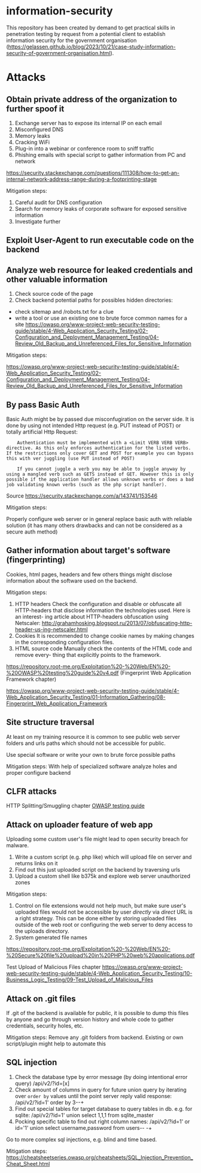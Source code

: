 # information-security
This repository has been created by demand to get practical skills in penetration testing by request from a potential client to establish information security for the government organisation (<a href="https://gelassen.github.io/blog/2023/10/21/case-study-information-security-of-government-organisation.html">https://gelassen.github.io/blog/2023/10/21/case-study-information-security-of-government-organisation.html</a>). 

# Attacks

## Obtain private address of the organization to further spoof it
1. Exchange server has to expose its internal IP on each email
2. Misconfigured DNS
3. Memory leaks
4. Cracking WiFi
5. Plug-in into a webinar or conference room to sniff traffic
6. Phishing emails with special script to gather information from PC and network

<a href="https://security.stackexchange.com/questions/111308/how-to-get-an-internal-network-address-range-during-a-footprinting-stage">https://security.stackexchange.com/questions/111308/how-to-get-an-internal-network-address-range-during-a-footprinting-stage</a>

Mitigation steps:

1. Careful audit for DNS configuration 
2. Search for memory leaks of corporate software for exposed sensitive information
3. Investigate further

## Exploit User-Agent to run executable code on the backend

## Analyze web resource for leaked credentials and other valuable information 
1. Check source code of the page
2. Check backend potential paths for possibles hidden directories:
  - check sitemap and /robots.txt for a clue
  - write a tool or use an existing one to brute force common names for a site
https://owasp.org/www-project-web-security-testing-guide/stable/4-Web_Application_Security_Testing/02-Configuration_and_Deployment_Management_Testing/04-Review_Old_Backup_and_Unreferenced_Files_for_Sensitive_Information

Mitigation steps:

https://owasp.org/www-project-web-security-testing-guide/stable/4-Web_Application_Security_Testing/02-Configuration_and_Deployment_Management_Testing/04-Review_Old_Backup_and_Unreferenced_Files_for_Sensitive_Information

## By pass Basic Auth
Basic Auth might be by passed due misconfugiration on the server side. It is done by using not intended Http request (e.g. PUT instead of POST) or totally artificial Http Request: 
```
    Authentication must be implemented with a <Limit VERB VERB VERB> directive. As this only enforces authentication for the listed verbs. If the restrictions only cover GET and POST for example you can bypass this with ver juggling (use PUT instead of POST)

    If you cannot juggle a verb you may be able to juggle anyway by using a mangled verb such as GETS instead of GET. However this is only possible if the application handler allows unknown verbs or does a bad job validating known verbs (such as the php script handler).
```
Source https://security.stackexchange.com/a/143741/153546

Mitigation steps: 

Properly configure web server or in general replace basic auth with reliable solution (it has many others drawbacks and can not be considered as a secure auth method)

## Gather information about target's software (fingerprinting)
Cookies, html pages, headers and few others things might disclose information about the software used on the backend. 

Mitigation steps: 

1. HTTP headers
  Check the configuration and disable or obfuscate all HTTP-headers
  that disclose information the technologies used. Here is an interest-
  ing article about HTTP-headers obfuscation using Netscaler: http://grahamhosking.blogspot.ru/2013/07/obfuscating-http-header-us-ing-netscaler.html
2. Cookies
  It is recommended to change cookie names by making changes in the
  corresponding configuration files.
3. HTML source code
  Manually check the contents of the HTML code and remove every-
  thing that explicitly points to the framework.

https://repository.root-me.org/Exploitation%20-%20Web/EN%20-%20OWASP%20testing%20guide%20v4.pdf (Fingerprint Web Application Framework chapter)

https://owasp.org/www-project-web-security-testing-guide/stable/4-Web_Application_Security_Testing/01-Information_Gathering/08-Fingerprint_Web_Application_Framework

## Site structure traversal
At least on my training resource it is common to see public web server folders and urls paths which should not be accessible for public. 

Use special software or write your own to brute force possible paths

Mitigation steps:
With help of specialized software analyze holes and proper configure backend

## CLFR attacks

HTTP Splitting/Smuggling chapter <a href="https://repository.root-me.org/Exploitation%20-%20Web/EN%20-%20OWASP%20testing%20guide%20v4.pdf">OWASP testing guide</a>

## Attack on uploader feature of web app
Uploading some custom user's file might lead to open security breach for malware.

1. Write a custom script (e.g. php like) which will upload file on server and returns links on it
2. Find out this just uploaded script on the backend by traversing urls
3. Upload a custom shell like b375k and explore web server unauthorized zones

Mitigation steps:
1. Control on file extensions would not help much, but make sure user's uploaded files would not be accessible by user *directly* via *direct* URL is a right strategy. This can be done either by storing uploaded files outside of the web root or configuring the web server to deny access to the uploads directory.
2. System generated file names 

https://repository.root-me.org/Exploitation%20-%20Web/EN%20-%20Secure%20file%20upload%20in%20PHP%20web%20applications.pdf

Test Upload of Malicious Files chapter
https://owasp.org/www-project-web-security-testing-guide/stable/4-Web_Application_Security_Testing/10-Business_Logic_Testing/09-Test_Upload_of_Malicious_Files

## Attack on .git files
If .git of the backend is available for public, it is possible to dump this files by anyone and go through version history and whole code to gather credentials, security holes, etc. 

Mitigation steps:
Remove any .git folders from backend. Existing or own script/plugin might help to automate this

## SQL injection

1. Check the database type by error message (by doing intentional error query) 
/api/v2/?id=[x]
2. Check amount of columns in query for future union query by iterating over ```order by``` values until the point server reply valid response:
/api/v2/?id=1' order by 3--+
3. Find out special tables for target database to query tables in db. e.g. for sqlite:
/api/v2/?id=1' union select 1,1,1 from sqlite_master
4. Pocking specific table to find out right column names:
/api/v2/?id=1'  or id='1' union select username,password from users-- -+

Go to more complex sql injections, e.g. blind and time based. 

Mitigation steps:
https://cheatsheetseries.owasp.org/cheatsheets/SQL_Injection_Prevention_Cheat_Sheet.html
